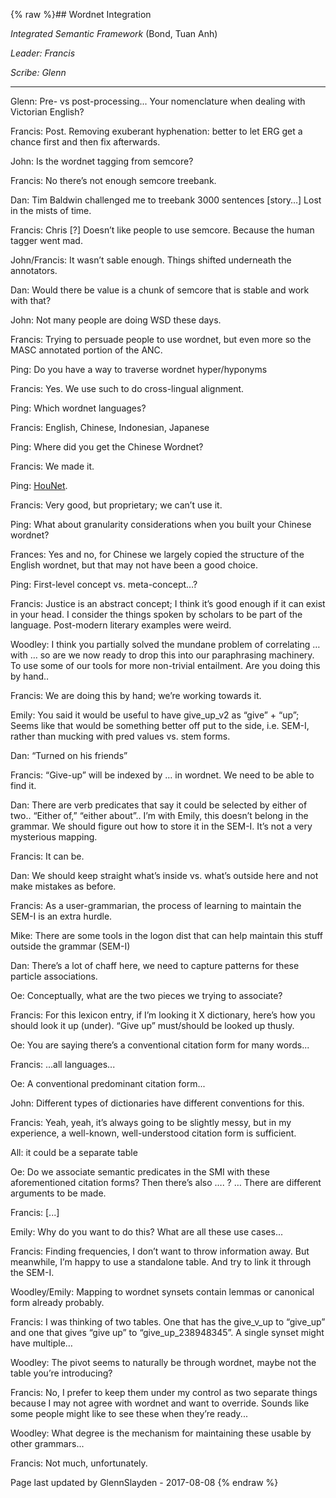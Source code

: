 {% raw %}## Wordnet Integration

*Integrated Semantic Framework* (Bond, Tuan Anh)

*Leader: Francis*

*Scribe: Glenn*

* * *

Glenn: Pre- vs post-processing... Your nomenclature when dealing with
Victorian English?

Francis: Post. Removing exuberant hyphenation: better to let ERG get a
chance first and then fix afterwards.

John: Is the wordnet tagging from semcore?

Francis: No there’s not enough semcore treebank.

Dan: Tim Baldwin challenged me to treebank 3000 sentences \[story…\]
Lost in the mists of time.

Francis: Chris \[?\] Doesn’t like people to use semcore. Because the
human tagger went mad.

John/Francis: It wasn’t sable enough. Things shifted underneath the
annotators.

Dan: Would there be value is a chunk of semcore that is stable and work
with that?

John: Not many people are doing WSD these days.

Francis: Trying to persuade people to use wordnet, but even more so the
MASC annotated portion of the ANC.

Ping: Do you have a way to traverse wordnet hyper/hyponyms

Francis: Yes. We use such to do cross-lingual alignment.

Ping: Which wordnet languages?

Francis: English, Chinese, Indonesian, Japanese

Ping: Where did you get the Chinese Wordnet?

Francis: We made it.

Ping: [HouNet](/HouNet).

Francis: Very good, but proprietary; we can’t use it.

Ping: What about granularity considerations when you built your Chinese
wordnet?

Frances: Yes and no, for Chinese we largely copied the structure of the
English wordnet, but that may not have been a good choice.

Ping: First-level concept vs. meta-concept…?

Francis: Justice is an abstract concept; I think it’s good enough if it
can exist in your head. I consider the things spoken by scholars to be
part of the language. Post-modern literary examples were weird.

Woodley: I think you partially solved the mundane problem of correlating
… with … so are we now ready to drop this into our paraphrasing
machinery. To use some of our tools for more non-trivial entailment. Are
you doing this by hand..

Francis: We are doing this by hand; we’re working towards it.

Emily: You said it would be useful to have give\_up\_v2 as “give” +
“up”; Seems like that would be something better off put to the side,
i.e. SEM-I, rather than mucking with pred values vs. stem forms.

Dan: “Turned on his friends”

Francis: “Give-up” will be indexed by … in wordnet. We need to be able
to find it.

Dan: There are verb predicates that say it could be selected by either
of two.. “Either of,” “either about”.. I’m with Emily, this doesn’t
belong in the grammar. We should figure out how to store it in the
SEM-I. It’s not a very mysterious mapping.

Francis: It can be.

Dan: We should keep straight what’s inside vs. what’s outside here and
not make mistakes as before.

Francis: As a user-grammarian, the process of learning to maintain the
SEM-I is an extra hurdle.

Mike: There are some tools in the logon dist that can help maintain this
stuff outside the grammar (SEM-I)

Dan: There’s a lot of chaff here, we need to capture patterns for these
particle associations.

Oe: Conceptually, what are the two pieces we trying to associate?

Francis: For this lexicon entry, if I’m looking it X dictionary, here’s
how you should look it up (under). “Give up” must/should be looked up
thusly.

Oe: You are saying there’s a conventional citation form for many
words...

Francis: ...all languages...

Oe: A conventional predominant citation form...

John: Different types of dictionaries have different conventions for
this.

Francis: Yeah, yeah, it’s always going to be slightly messy, but in my
experience, a well-known, well-understood citation form is sufficient.

All: it could be a separate table

Oe: Do we associate semantic predicates in the SMI with these
aforementioned citation forms? Then there’s also …. ? … There are
different arguments to be made.

Francis: \[...\]

Emily: Why do you want to do this? What are all these use cases...

Francis: Finding frequencies, I don’t want to throw information away.
But meanwhile, I’m happy to use a standalone table. And try to link it
through the SEM-I.

Woodley/Emily: Mapping to wordnet synsets contain lemmas or canonical
form already probably.

Francis: I was thinking of two tables. One that has the give\_v\_up to
“give\_up” and one that gives “give up” to “give\_up\_238948345”. A
single synset might have multiple…

Woodley: The pivot seems to naturally be through wordnet, maybe not the
table you’re introducing?

Francis: No, I prefer to keep them under my control as two separate
things because I may not agree with wordnet and want to override. Sounds
like some people might like to see these when they’re ready...

Woodley: What degree is the mechanism for maintaining these usable by
other grammars...

Francis: Not much, unfortunately.

Page last updated by GlennSlayden - 2017-08-08
{% endraw %}